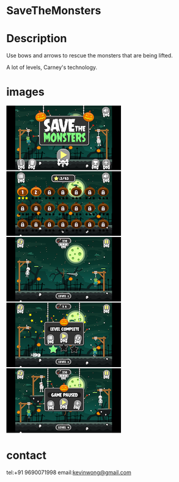# SaveTheMonsters

# Description

Use bows and arrows to rescue the monsters that are being lifted.

A lot of levels, Carney's technology.

# images

![image](https://github.com/ttvkenvin/SaveTheMonsters/blob/master/1.png)
![image](https://github.com/ttvkenvin/SaveTheMonsters/blob/master/2.png)
![image](https://github.com/ttvkenvin/SaveTheMonsters/blob/master/3.png)
![image](https://github.com/ttvkenvin/SaveTheMonsters/blob/master/4.png)
![image](https://github.com/ttvkenvin/SaveTheMonsters/blob/master/5.png)


# contact

tel:+91 9690071998
email:kevinwong@gmail.com

